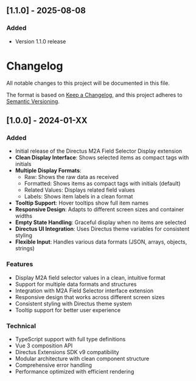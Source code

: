 ## [1.1.0] - 2025-08-08

### Added
- Version 1.1.0 release

# Changelog

All notable changes to this project will be documented in this file.

The format is based on [Keep a Changelog](https://keepachangelog.com/en/1.0.0/),
and this project adheres to [Semantic Versioning](https://semver.org/spec/v2.0.0.html).

## [1.0.0] - 2024-01-XX

### Added
- Initial release of the Directus M2A Field Selector Display extension
- **Clean Display Interface**: Shows selected items as compact tags with initials
- **Multiple Display Formats**: 
  - Raw: Shows the raw data as received
  - Formatted: Shows items as compact tags with initials (default)
  - Related Values: Displays related field values
  - Labels: Shows item labels in a clean format
- **Tooltip Support**: Hover tooltips show full item names
- **Responsive Design**: Adapts to different screen sizes and container widths
- **Empty State Handling**: Graceful display when no items are selected
- **Directus UI Integration**: Uses Directus theme variables for consistent styling
- **Flexible Input**: Handles various data formats (JSON, arrays, objects, strings)

### Features
- Display M2A field selector values in a clean, intuitive format
- Support for multiple data formats and structures
- Integration with M2A Field Selector interface extension
- Responsive design that works across different screen sizes
- Consistent styling with Directus theme system
- Tooltip support for better user experience

### Technical
- TypeScript support with full type definitions
- Vue 3 composition API
- Directus Extensions SDK v9 compatibility
- Modular architecture with clean component structure
- Comprehensive error handling
- Performance optimized with efficient rendering

